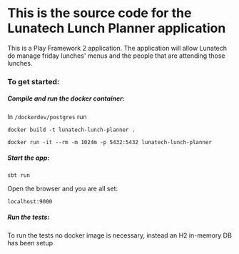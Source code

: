 This is the source code for the Lunatech Lunch Planner application
=====================================

This is a Play Framework 2 application.
The application will allow Lunatech do manage friday lunches' menus and the people that are attending those lunches.

### To get started:

##### Compile and run the docker container:

In `/dockerdev/postgres` run

```
docker build -t lunatech-lunch-planner .
```

```
docker run -it --rm -m 1024m -p 5432:5432 lunatech-lunch-planner
```

##### Start the app:

```
sbt run
```

Open the browser and you are all set:
```
localhost:9000
```

##### Run the tests:

To run the tests no docker image is necessary, instead an H2 in-memory DB has been setup

